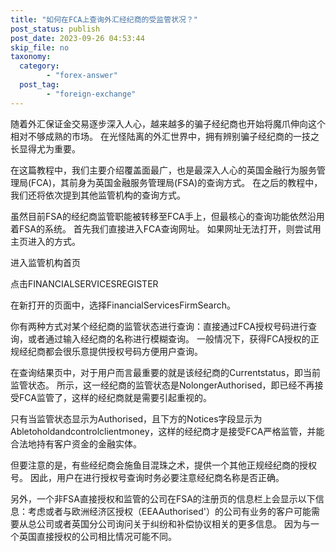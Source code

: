 ```yaml
---
title: "如何在FCA上查询外汇经纪商的受监管状况？"
post_status: publish
post_date: 2023-09-26 04:53:44
skip_file: no
taxonomy:
  category:
        - "forex-answer"
  post_tag:
        - "foreign-exchange"
---
```


随着外汇保证金交易逐步深入人心，越来越多的骗子经纪商也开始将魔爪伸向这个相对不够成熟的市场。 在光怪陆离的外汇世界中，拥有辨别骗子经纪商的一技之长显得尤为重要。

在这篇教程中，我们主要介绍覆盖面最广，也是最深入人心的英国金融行为服务管理局(FCA)，其前身为英国金融服务管理局(FSA)的查询方式。 在之后的教程中，我们还将依次提到其他监管机构的查询方式。

虽然目前FSA的经纪商监管职能被转移至FCA手上，但最核心的查询功能依然沿用着FSA的系统。 首先我们直接进入FCA查询网址。 如果网址无法打开，则尝试用主页进入的方式。

进入监管机构首页

点击FINANCIALSERVICESREGISTER

在新打开的页面中，选择FinancialServicesFirmSearch。

你有两种方式对某个经纪商的监管状态进行查询：直接通过FCA授权号码进行查询，或者通过输入经纪商的名称进行模糊查询。 一般情况下，获得FCA授权的正规经纪商都会很乐意提供授权号码方便用户查询。

在查询结果页中，对于用户而言最重要的就是该经纪商的Currentstatus，即当前监管状态。 所示，这一经纪商的监管状态是NolongerAuthorised，即已经不再接受FCA监管了，这样的经纪商就是需要引起重视的。

只有当监管状态显示为Authorised，且下方的Notices字段显示为Abletoholdandcontrolclientmoney，这样的经纪商才是接受FCA严格监管，并能合法地持有客户资金的金融实体。

但要注意的是，有些经纪商会施鱼目混珠之术，提供一个其他正规经纪商的授权号。 因此，用户在进行授权号查询时务必要注意经纪商名称是否正确。

另外，一个非FSA直接授权和监管的公司在FSA的注册页的信息栏上会显示以下信息：考虑或者与欧洲经济区授权（EEAAuthorised'）的公司有业务的客户可能需要从总公司或者英国分公司询问关于纠纷和补偿协议相关的更多信息。 因为与一个英国直接授权的公司相比情况可能不同。
